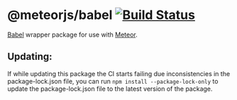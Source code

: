 # @meteorjs/babel [![Build Status](https://travis-ci.com/meteor/babel.svg)](https://travis-ci.com/meteor/babel)

[Babel](https://babeljs.io/) wrapper package for use with [Meteor](https://github.com/meteor/meteor).

## Updating:

If while updating this package the CI starts failing due inconsistencies
in the package-lock.json file, you can run `npm install --package-lock-only`
to update the package-lock.json file to the latest version of the package.
